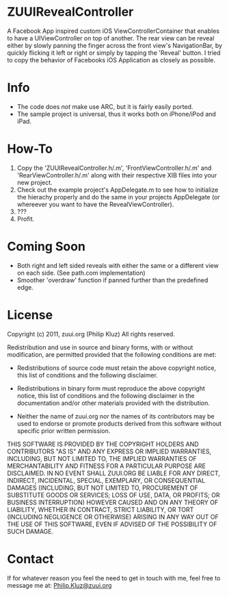 ZUUIRevealController
=======

A Facebook App inspired custom iOS ViewControllerContainer that enables to have a UIViewController on top of another. The rear view can be reveal either by slowly panning the finger across the front view's NavigationBar, by quickly flicking it left or right or simply by tapping the 'Reveal' button. I tried to copy the behavior of Facebooks iOS Application as closely as possible.


Info
=======

- The code does _not_ make use ARC, but it is fairly easily ported.
- The sample project is universal, thus it works both on iPhone/iPod and iPad.


How-To
=======

1. Copy the 'ZUUIRevealController.h/.m', 'FrontViewController.h/.m' and 'RearViewController.h/.m' along with their respective XIB files into your new project.
2. Check out the example project's AppDelegate.m to see how to initialize the hierachy properly and do the same in your projects AppDelegate (or whereever you want to have the RevealViewController).
3. ???
4. Profit.


Coming Soon
=======

- Both right and left sided reveals with either the same or a different view on each side. (See path.com implementation)
- Smoother 'overdraw' function if panned further than the predefined edge.


License
=======
Copyright (c) 2011, zuui.org (Philip Kluz)
All rights reserved.

Redistribution and use in source and binary forms, with or without modification, are permitted provided that the following conditions are met:
 
* Redistributions of source code must retain the above copyright notice, this list of conditions and the following disclaimer.
 
* Redistributions in binary form must reproduce the above copyright notice, this list of conditions and the following disclaimer in the documentation and/or other materials provided with the distribution.

* Neither the name of zuui.org nor the names of its contributors may be used to endorse or promote products derived from this software without specific prior written permission.

THIS SOFTWARE IS PROVIDED BY THE COPYRIGHT HOLDERS AND CONTRIBUTORS "AS IS" AND ANY EXPRESS OR IMPLIED WARRANTIES, INCLUDING, BUT NOT LIMITED TO, THE IMPLIED WARRANTIES OF MERCHANTABILITY AND FITNESS FOR A PARTICULAR PURPOSE ARE DISCLAIMED. IN NO EVENT SHALL ZUUI.ORG BE LIABLE FOR ANY DIRECT, INDIRECT, INCIDENTAL, SPECIAL, EXEMPLARY, OR CONSEQUENTIAL DAMAGES (INCLUDING, BUT NOT LIMITED TO, PROCUREMENT OF SUBSTITUTE GOODS OR SERVICES; LOSS OF USE, DATA, OR PROFITS; OR BUSINESS INTERRUPTION) HOWEVER CAUSED AND ON ANY THEORY OF LIABILITY, WHETHER IN CONTRACT, STRICT LIABILITY, OR TORT (INCLUDING NEGLIGENCE OR OTHERWISE) ARISING IN ANY WAY OUT OF THE USE OF THIS SOFTWARE, EVEN IF ADVISED OF THE POSSIBILITY OF SUCH DAMAGE.


Contact
=======

If for whatever reason you feel the need to get in touch with me, feel free to message me at: Philip.Kluz@zuui.org

